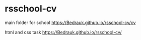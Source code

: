 # rsschool-cv
main folder for school
https://Bedrauk.github.io/rsschool-cv/cv

html and css task
https://Bedrauk.github.io/rsschool-cv/

